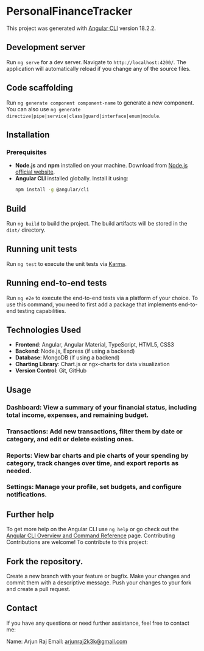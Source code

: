 # PersonalFinanceTracker

This project was generated with [Angular CLI](https://github.com/angular/angular-cli) version 18.2.2.

## Development server

Run `ng serve` for a dev server. Navigate to `http://localhost:4200/`. The application will automatically reload if you change any of the source files.

## Code scaffolding

Run `ng generate component component-name` to generate a new component. You can also use `ng generate directive|pipe|service|class|guard|interface|enum|module`.

## Installation

### Prerequisites

- **Node.js** and **npm** installed on your machine. Download from [Node.js official website](https://nodejs.org/).
- **Angular CLI** installed globally. Install it using:
  ```bash
  npm install -g @angular/cli
  
## Build

Run `ng build` to build the project. The build artifacts will be stored in the `dist/` directory.

## Running unit tests

Run `ng test` to execute the unit tests via [Karma](https://karma-runner.github.io).

## Running end-to-end tests

Run `ng e2e` to execute the end-to-end tests via a platform of your choice. To use this command, you need to first add a package that implements end-to-end testing capabilities.

## Technologies Used

- **Frontend**: Angular, Angular Material, TypeScript, HTML5, CSS3
- **Backend**: Node.js, Express (if using a backend)
- **Database**: MongoDB (if using a backend)
- **Charting Library**: Chart.js or ngx-charts for data visualization
- **Version Control**: Git, GitHub

## Usage
### Dashboard: View a summary of your financial status, including total income, expenses, and remaining budget.
### Transactions: Add new transactions, filter them by date or category, and edit or delete existing ones.
### Reports: View bar charts and pie charts of your spending by category, track changes over time, and export reports as needed.
### Settings: Manage your profile, set budgets, and configure notifications.

## Further help

To get more help on the Angular CLI use `ng help` or go check out the [Angular CLI Overview and Command Reference](https://angular.dev/tools/cli) page.
Contributing
Contributions are welcome! To contribute to this project:

## Fork the repository.
Create a new branch with your feature or bugfix.
Make your changes and commit them with a descriptive message.
Push your changes to your fork and create a pull request.

## Contact
If you have any questions or need further assistance, feel free to contact me:

Name: Arjun Raj
Email: arjunraj2k3k@gmail.com
